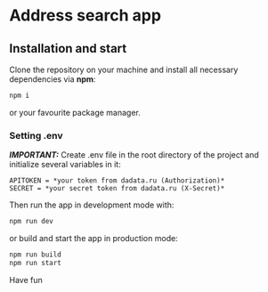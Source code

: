 # Address search app

## Installation and start

Clone the repository on your machine and install all necessary dependencies via **npm**:

```bash
npm i
```

or your favourite package manager.

### Setting .env

**_IMPORTANT:_** Create .env file in the root directory of the project and initialize several variables in it:

```env
APITOKEN = *your token from dadata.ru (Authorization)*
SECRET = *your secret token from dadata.ru (X-Secret)*
```

Then run the app in development mode with:

```bash
npm run dev
```

or build and start the app in production mode:

```bash
npm run build
npm run start
```

Have fun
